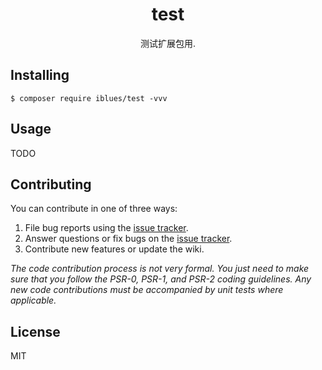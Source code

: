 <h1 align="center"> test </h1>

<p align="center"> 测试扩展包用.</p>


## Installing

```shell
$ composer require iblues/test -vvv
```

## Usage

TODO

## Contributing

You can contribute in one of three ways:

1. File bug reports using the [issue tracker](https://github.com/iblues/test/issues).
2. Answer questions or fix bugs on the [issue tracker](https://github.com/iblues/test/issues).
3. Contribute new features or update the wiki.

_The code contribution process is not very formal. You just need to make sure that you follow the PSR-0, PSR-1, and PSR-2 coding guidelines. Any new code contributions must be accompanied by unit tests where applicable._

## License

MIT